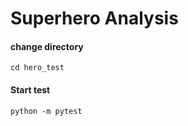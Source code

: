 # Superhero Analysis

#### change directory
```
cd hero_test
```

#### Start test
```
python -m pytest
```


